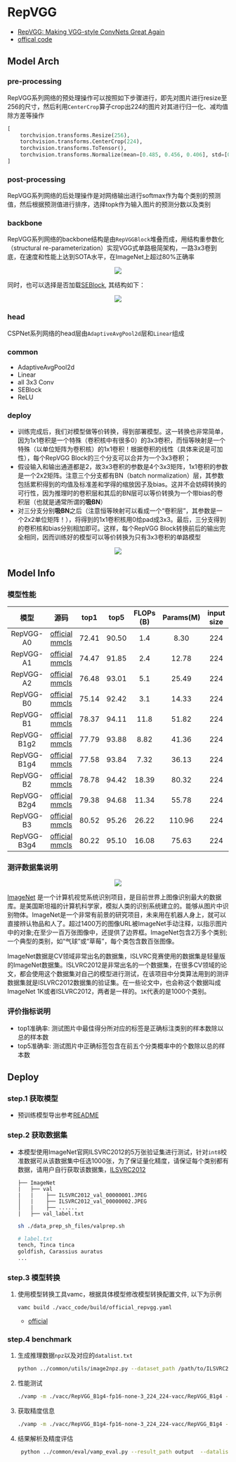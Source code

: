 # RepVGG

- [RepVGG: Making VGG-style ConvNets Great Again](https://arxiv.org/abs/2101.03697)
- [offical code](https://github.com/DingXiaoH/RepVGG)

## Model Arch

### pre-processing

RepVGG系列网络的预处理操作可以按照如下步骤进行，即先对图片进行resize至256的尺寸，然后利用`CenterCrop`算子crop出224的图片对其进行归一化、减均值除方差等操作

```python
[
    torchvision.transforms.Resize(256),
    torchvision.transforms.CenterCrop(224),
    torchvision.transforms.ToTensor(),
    torchvision.transforms.Normalize(mean=[0.485, 0.456, 0.406], std=[0.229, 0.224, 0.225],),
]
```

### post-processing

RepVGG系列网络的后处理操作是对网络输出进行softmax作为每个类别的预测值，然后根据预测值进行排序，选择topk作为输入图片的预测分数以及类别

### backbone

RepVGG系列网络的backbone结构是由`RepVGGBlock`堆叠而成，用结构重参数化（structural re-parameterization）实现VGG式单路极简架构，一路3x3卷到底，在速度和性能上达到SOTA水平，在ImageNet上超过80%正确率
<div align=center><img src="../../images/repvgg/block.png"></div>

同时，也可以选择是否加载[SEBlock](https://arxiv.org/abs/1709.01507), 其结构如下：
<div align=center><img src="../../images/repvgg/se.png"></div>


### head

CSPNet系列网络的head层由`AdaptiveAvgPool2d`层和`Linear`组成

### common

- AdaptiveAvgPool2d
- Linear
- all 3x3 Conv
- SEBlock
- ReLU


### deploy
- 训练完成后，我们对模型做等价转换，得到部署模型。这一转换也非常简单，因为1x1卷积是一个特殊（卷积核中有很多0）的3x3卷积，而恒等映射是一个特殊（以单位矩阵为卷积核）的1x1卷积！根据卷积的线性（具体来说是可加性），每个RepVGG Block的三个分支可以合并为一个3x3卷积；
- 假设输入和输出通道都是2，故3x3卷积的参数是4个3x3矩阵，1x1卷积的参数是一个2x2矩阵。注意三个分支都有BN（batch normalization）层，其参数包括累积得到的均值及标准差和学得的缩放因子及bias。这并不会妨碍转换的可行性，因为推理时的卷积层和其后的BN层可以等价转换为一个带bias的卷积层（也就是通常所谓的**吸BN**）
- 对三分支分别**吸BN**之后（注意恒等映射可以看成一个“卷积层”，其参数是一个2x2单位矩阵！），将得到的1x1卷积核用0给pad成3x3。最后，三分支得到的卷积核和bias分别相加即可。这样，每个RepVGG Block转换前后的输出完全相同，因而训练好的模型可以等价转换为只有3x3卷积的单路模型
<div align=center><img src="../../images/repvgg/deploy.png"></div>


## Model Info

### 模型性能

| 模型  | 源码 | top1  | top5 | FLOPs (B) | Params(M) | input size |
| :---: | :--: | :--: | :--: | :---: | :----: | :--------: |
| RepVGG-A0 |[official](https://github.com/DingXiaoH/RepVGG) <br>[mmcls](https://github.com/open-mmlab/mmclassification/tree/v0.23.2/configs/repvgg)</br>|   72.41   |   90.50   | 1.4 |    8.30    |    224    |
|  RepVGG-A1  | [official](https://github.com/DingXiaoH/RepVGG)<br/>[mmcls](https://github.com/open-mmlab/mmclassification/tree/v0.23.2/configs/repvgg)</br> | 74.47 | 91.85 |    2.4    |   12.78   |    224     |
|  RepVGG-A2  | [official](https://github.com/DingXiaoH/RepVGG)<br>[mmcls](https://github.com/open-mmlab/mmclassification/tree/v0.23.2/configs/repvgg)</br> | 76.48 | 93.01 |    5.1    |   25.49   |    224     |
|  RepVGG-B0  | [official](https://github.com/DingXiaoH/RepVGG)<br>[mmcls](https://github.com/open-mmlab/mmclassification/tree/v0.23.2/configs/repvgg)</br> | 75.14 | 92.42 |    3.1    |   14.33   |    224     |
|  RepVGG-B1  | [official](https://github.com/DingXiaoH/RepVGG)<br/>[mmcls](https://github.com/open-mmlab/mmclassification/tree/v0.23.2/configs/repvgg)</br> | 78.37 | 94.11 |   11.8    |   51.82   |    224     |
| RepVGG-B1g2 | [official](https://github.com/DingXiaoH/RepVGG)<br>[mmcls](https://github.com/open-mmlab/mmclassification/tree/v0.23.2/configs/repvgg)</br> | 77.79 | 93.88 |   8.82    |   41.36   |    224     |
| RepVGG-B1g4 | [official](https://github.com/DingXiaoH/RepVGG)<br/>[mmcls](https://github.com/open-mmlab/mmclassification/tree/v0.23.2/configs/repvgg)</br> | 77.58 | 93.84 |   7.32    |   36.13   |    224     |
|  RepVGG-B2  | [official](https://github.com/DingXiaoH/RepVGG)<br/>[mmcls](https://github.com/open-mmlab/mmclassification/tree/v0.23.2/configs/repvgg)</br> | 78.78 | 94.42 |   18.39   |   80.32   |    224     |
| RepVGG-B2g4 | [official](https://github.com/DingXiaoH/RepVGG)<br/>[mmcls](https://github.com/open-mmlab/mmclassification/tree/v0.23.2/configs/repvgg)</br> | 79.38 | 94.68 |   11.34   |   55.78   |    224     |
|  RepVGG-B3  | [official](https://github.com/DingXiaoH/RepVGG)<br/>[mmcls](https://github.com/open-mmlab/mmclassification/tree/v0.23.2/configs/repvgg)</br> | 80.52 | 95.26 |   26.22   |  110.96   |    224     |
| RepVGG-B3g4 | [official](https://github.com/DingXiaoH/RepVGG)<br/>[mmcls](https://github.com/open-mmlab/mmclassification/tree/v0.23.2/configs/repvgg)</br> | 80.22 | 95.10 |   16.08   |   75.63   |    224     |



### 测评数据集说明

<div align=center><img src="../../images/datasets/imagenet.jpg"></div>

[ImageNet](https://image-net.org) 是一个计算机视觉系统识别项目，是目前世界上图像识别最大的数据库。是美国斯坦福的计算机科学家，模拟人类的识别系统建立的。能够从图片中识别物体。ImageNet是一个非常有前景的研究项目，未来用在机器人身上，就可以直接辨认物品和人了。超过1400万的图像URL被ImageNet手动注释，以指示图片中的对象;在至少一百万张图像中，还提供了边界框。ImageNet包含2万多个类别; 一个典型的类别，如“气球”或“草莓”，每个类包含数百张图像。

ImageNet数据是CV领域非常出名的数据集，ISLVRC竞赛使用的数据集是轻量版的ImageNet数据集。ISLVRC2012是非常出名的一个数据集，在很多CV领域的论文，都会使用这个数据集对自己的模型进行测试，在该项目中分类算法用到的测评数据集就是ISLVRC2012数据集的验证集。在一些论文中，也会称这个数据叫成ImageNet 1K或者ISLVRC2012，两者是一样的。`1K`代表的是1000个类别。

### 评价指标说明

- top1准确率: 测试图片中最佳得分所对应的标签是正确标注类别的样本数除以总的样本数
- top5准确率: 测试图片中正确标签包含在前五个分类概率中的个数除以总的样本数

## Deploy
### step.1 获取模型
- 预训练模型导出参考[README](./source_code/README.md)

### step.2 获取数据集
- 本模型使用ImageNet官网ILSVRC2012的5万张验证集进行测试，针对`int8`校准数据可从该数据集中任选1000张，为了保证量化精度，请保证每个类别都有数据，请用户自行获取该数据集，[ILSVRC2012](https://image-net.org/challenges/LSVRC/2012/index.php)

    ```
    ├── ImageNet
    |   ├── val
    |   |    ├── ILSVRC2012_val_00000001.JPEG
    │   |    ├── ILSVRC2012_val_00000002.JPEG
    │   |    ├── ......
    |   ├── val_label.txt
    ```

    ```bash
    sh ./data_prep_sh_files/valprep.sh
    ```

    ```bash
    # label.txt
    tench, Tinca tinca
    goldfish, Carassius auratus
    ...
    ```

### step.3 模型转换

1. 使用模型转换工具vamc，根据具体模型修改模型转换配置文件, 以下为示例
    ```bash
    vamc build ./vacc_code/build/official_repvgg.yaml
    ```
    - [official](./vacc_code/build/official_repvgg.yaml)



### step.4 benchmark
1. 生成推理数据`npz`以及对应的`datalist.txt`
    ```bash
    python ../common/utils/image2npz.py --dataset_path /path/to/ILSVRC2012_img_val --target_path  /path/to/input_npz  --text_path npz_datalist.txt
    ```
2. 性能测试
    ```bash
    ./vamp -m ./vacc/RepVGG_B1g4-fp16-none-3_224_224-vacc/RepVGG_B1g4 --vdsp_params ./vacc_code/vdsp_params/official-repvgg_b1-vdsp_params.json  -i 1 -p 1 -b 1
    ```
    

3. 获取精度信息
    ```bash
    ./vamp -m ./vacc/RepVGG_B1g4-fp16-none-3_224_224-vacc/RepVGG_B1g4 --vdsp_params ./vacc_code/vdsp_params/official-repvgg_b1-vdsp_params.json  -i 1 -p 1 -b 1 --datalist npz_datalist.txt --path_output output
    ```
4. 结果解析及精度评估
   ```bash
    python ../common/eval/vamp_eval.py --result_path output  --datalist npz_datalist.txt --label data/label/imagenet.txt
    ```
